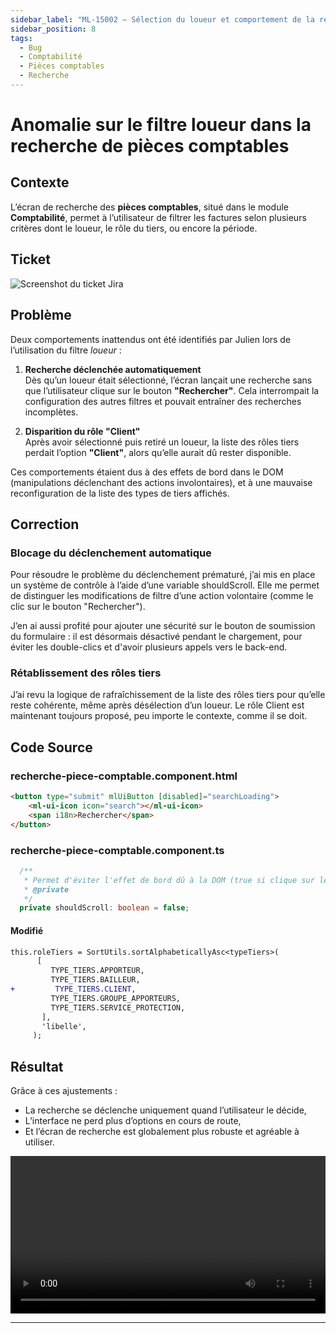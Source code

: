 ```yaml
---
sidebar_label: "ML-15002 – Sélection du loueur et comportement de la recherche"
sidebar_position: 8
tags:
  - Bug
  - Comptabilité
  - Pièces comptables
  - Recherche
---
```


# Anomalie sur le filtre loueur dans la recherche de pièces comptables

## Contexte

L’écran de recherche des **pièces comptables**, situé dans le module **Comptabilité**, permet à l’utilisateur de filtrer les factures selon plusieurs critères dont le loueur, le rôle du tiers, ou encore la période.

## Ticket 

![Screenshot du ticket Jira](/img/fix/ml_15002.png)

## Problème

Deux comportements inattendus ont été identifiés par Julien lors de l’utilisation du filtre *loueur* :

1. **Recherche déclenchée automatiquement**  
   Dès qu’un loueur était sélectionné, l’écran lançait une recherche sans que l’utilisateur clique sur le bouton **"Rechercher"**. Cela interrompait la configuration des autres filtres et pouvait entraîner des recherches incomplètes.

2. **Disparition du rôle "Client"**  
   Après avoir sélectionné puis retiré un loueur, la liste des rôles tiers perdait l’option **"Client"**, alors qu’elle aurait dû rester disponible.

Ces comportements étaient dus à des effets de bord dans le DOM (manipulations déclenchant des actions involontaires), et à une mauvaise reconfiguration de la liste des types de tiers affichés.

## Correction

### Blocage du déclenchement automatique

Pour résoudre le problème du déclenchement prématuré, j’ai mis en place un système de contrôle à l’aide d’une variable shouldScroll.
Elle me permet de distinguer les modifications de filtre d’une action volontaire (comme le clic sur le bouton "Rechercher").

J’en ai aussi profité pour ajouter une sécurité sur le bouton de soumission du formulaire : il est désormais désactivé pendant le chargement, pour éviter les double-clics et d'avoir plusieurs appels vers le back-end.

### Rétablissement des rôles tiers

J’ai revu la logique de rafraîchissement de la liste des rôles tiers pour qu’elle reste cohérente, même après désélection d’un loueur.
Le rôle Client est maintenant toujours proposé, peu importe le contexte, comme il se doit.

## Code Source

### recherche-piece-comptable.component.html

```html
<button type="submit" mlUiButton [disabled]="searchLoading">
    <ml-ui-icon icon="search"></ml-ui-icon>
    <span i18n>Rechercher</span>
</button>
```

### recherche-piece-comptable.component.ts

```ts
  /**
   * Permet d'éviter l'effet de bord dû à la DOM (true si clique sur le bouton 'rechercher' false sinon)
   * @private
   */
  private shouldScroll: boolean = false;
```

#### Modifié

```diff
this.roleTiers = SortUtils.sortAlphabeticallyAsc<typeTiers>(
      [
         TYPE_TIERS.APPORTEUR,
         TYPE_TIERS.BAILLEUR,
+         TYPE_TIERS.CLIENT,
         TYPE_TIERS.GROUPE_APPORTEURS,
         TYPE_TIERS.SERVICE_PROTECTION,
       ],
       'libelle',
     );

```

## Résultat

Grâce à ces ajustements :

- La recherche se déclenche uniquement quand l’utilisateur le décide,
- L’interface ne perd plus d’options en cours de route,
- Et l’écran de recherche est globalement plus robuste et agréable à utiliser.

<video controls width="100%">
  <source src="/videos/ml_15002.mp4" type="video/mp4"/>
  Votre navigateur ne supporte pas la vidéo HTML5.
</video>

---
